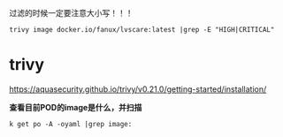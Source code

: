
过滤的时候一定要注意大小写！！！

```
trivy image docker.io/fanux/lvscare:latest |grep -E "HIGH|CRITICAL"

```





#  trivy


https://aquasecurity.github.io/trivy/v0.21.0/getting-started/installation/    




**查看目前POD的image是什么，并扫描**
```
k get po -A -oyaml |grep image:
```
